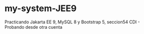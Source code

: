 # my-system-JEE9
Practicando Jakarta EE 9, MySQL 8 y Bootstrap 5, seccion54 CDI - Probando desde otra cuenta
